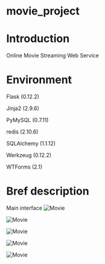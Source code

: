 # movie_project

# Introduction

Online Movie Streaming Web Service

# Environment

Flask (0.12.2)

Jinja2 (2.9.6)

PyMySQL (0.7.11)

redis (2.10.6)

SQLAlchemy (1.1.12)

Werkzeug (0.12.2)

WTForms (2.1)

# Bref description
Main interface
![Movie](https://s3.amazonaws.com/poly-screenshots.angel.co/Project/82/631079/9dc14810e954fadfaf1f0805ae429476-original.png)

![Movie](https://s3.amazonaws.com/poly-screenshots.angel.co/Project/82/631079/373baa91254d93787ba3506c356a6c20-original.jpeg)

![Movie](https://s3.amazonaws.com/poly-screenshots.angel.co/Project/82/631079/5184fdfd02c678f556a1e32a37d17c06-original.png)

![Movie](https://s3.amazonaws.com/poly-screenshots.angel.co/Project/82/631079/ecf4252e651bd05f23e52513290bc778-original.jpeg)

![Movie](https://s3.amazonaws.com/poly-screenshots.angel.co/Project/82/631079/89459278085be681e85343b11e00286c-original.jpeg)
